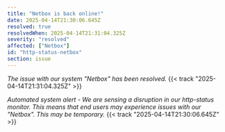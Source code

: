 ```yaml
---
title: "Netbox is back online!"
date: 2025-04-14T21:30:06.645Z
resolved: true
resolvedWhen: 2025-04-14T21:31:04.325Z
severity: "resolved"
affected: ["Netbox"]
id: "http-status-netbox"
section: issue
---
```


*The issue with our system "Netbox" has been resolved.* {{< track "2025-04-14T21:31:04.325Z" >}}

**Automated system alert* - We are sensing a disruption in our http-status monitor. This means that end users may experience issues with our "Netbox". This may be temporary.* {{< track "2025-04-14T21:30:06.645Z" >}}
